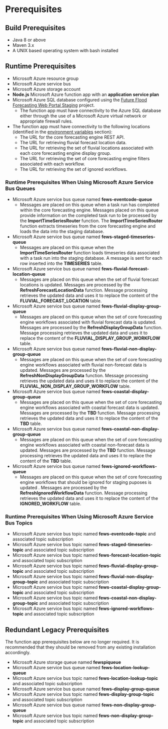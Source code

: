 
# Prerequisites

## Build Prerequisites

* Java 8 or above
* Maven 3.x
* A UNIX based operating system with bash installed

## Runtime Prerequisites

* Microsoft Azure resource group
* Microsoft Azure service bus
* Microsoft Azure storage account
* **Node.js** Microsoft Azure function app with an **application service plan**
* Microsoft Azure SQL database configured using the [Future Flood Forecasting Web Portal Staging](https://github.com/DEFRA/future-flood-forecasting-web-portal-staging) project.
  * The function app must have connectivity to the Azure SQL database either through the use of a Microsoft Azure virtual network or
    appropriate firewall rules.
* The function app must have connectivity to the following locations (identified in the [environment variables](Non-test-settings-and-environment.md) section):
  * The URL for the core forecasting engine REST API.
  * The URL for retrieving fluvial forecast location data.
  * The URL for retrieving the set of fluvial locations associated with each core forecasting engine display group.
  * The URL for retrieving the set of core forecasting engine filters associated with each workflow.
  * The URL for retrieving the set of ignored workflows.

### Runtime Prerequisites When Using Microsoft Azure Service Bus Queues

* Microsoft Azure service bus queue named **fews-eventcode-queue**  
  * Messages are placed on this queue when a task run has completed within the core forecasting engine. Messages placed on this queue provide information on the completed task run to be processed by the **ImportTimeSeriesRouter** function.  The **ImportTimeSeriesRouter** function extracts timeseries from the core forecasting engine and loads the data into the staging database.
* Microsoft Azure service bus queue named **fews-staged-timeseries-queue**  
  * Messages are placed on this queue when the **ImportTimeSeriesRouter** function loads timeseries data associated with a task run into the staging database. A message is sent for each row inserted into the **TIMESERIES** table.
* Microsoft Azure service bus queue named **fews-fluvial-forecast-location-queue**  
  * Messages are placed on this queue when the set of fluvial forecast locations is updated. Messages are processed by the **RefreshForecastLocationData** function. Message processing retrieves the updated data and uses it to replace the content of the **FLUVIAL_FORECAST_LOCATION** table.
* Microsoft Azure service bus queue named **fews-fluvial-display-group-queue**
  * Messages are placed on this queue when the set of core forecasting engine workflows associated with fluvial forecast data is updated. Messages are processed by the **RefreshDisplayGroupData** function. Message processing retrieves the updated data and uses it to replace the content of the **FLUVIAL_DISPLAY_GROUP_WORKFLOW** table.
* Microsoft Azure service bus queue named **fews-fluvial-non-display-group-queue**  
  * Messages are placed on this queue when the set of core forecasting engine workflows associated with fluvial non-forecast data is updated. Messages are processed by the **RefreshNonDisplayGroupData** function. Message processing retrieves the updated data and uses it to replace the content of the **FLUVIAL_NON_DISPLAY_GROUP_WORKFLOW** table.
* Microsoft Azure service bus queue named **fews-coastal-display-group-queue**  
  * Messages are placed on this queue when the set of core forecasting engine workflows associated with coastal forecast data is updated. Messages are processed by the **TBD** function. Message processing retrieves the updated data and uses it to replace the content of the **TBD** table.
* Microsoft Azure service bus queue named **fews-coastal-non-display-group-queue**  
  * Messages are placed on this queue when the set of core forecasting engine workflows associated with coastal non-forecast data is updated. Messages are processed by the **TBD** function. Message processing retrieves the updated data and uses it to replace the content of the **TBD** table.
* Microsoft Azure service bus queue named **fews-ignored-workflows-queue**  
  * Messages are placed on this queue when the set of core forecasting engine workflows that should be ignored for staging puposes is updated . Messages are processed by the **RefreshIgnoredWorkflowData** function. Message processing retrieves the updated data and uses it to replace the content of the **IGNORED_WORKFLOW** table.

### Runtime Prerequisites When Using Microsoft Azure Service Bus Topics

* Microsoft Azure service bus topic named **fews-eventcode-topic** and associated topic subscription  
* Microsoft Azure service bus topic named **fews-staged-timeseries-topic** and associated topic subscription  
* Microsoft Azure service bus topic named **fews-forecast-location-topic** and associated topic subscription  
* Microsoft Azure service bus topic named **fews-fluvial-display-group-topic** and associated topic subscription  
* Microsoft Azure service bus topic named **fews-fluvial-non-display-group-topic** and associated topic subscription  
* Microsoft Azure service bus topic named **fews-coastal-display-group-topic** and associated topic subscription  
* Microsoft Azure service bus topic named **fews-coastal-non-display-group-topic** and associated topic subscription  
* Microsoft Azure service bus topic named **fews-ignored-workflows-topic** and associated topic subscription  

## Redundant Legacy Prerequisites

The function app prerequisites below are no longer required. It is recommended that they should be removed from any existing installation
accordingly.

* Microsoft Azure storage queue named **fewspiqueue**
* Microsoft Azure service bus queue named **fews-location-lookup-queue**
* Microsoft Azure service bus topic named **fews-location-lookup-topic** and associated topic subscription
* Microsoft Azure service bus queue named **fews-display-group-queue**
* Microsoft Azure service bus topic named **fews-display-group-topic** and associated topic subscription
* Microsoft Azure service bus queue named **fews-non-display-group-queue**
* Microsoft Azure service bus topic named **fews-non-display-group-topic** and associated topic subscription
